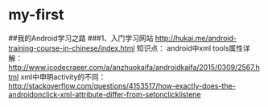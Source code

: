 # my-first
##我的Android学习之路
###1、入门学习网站
    http://hukai.me/android-training-course-in-chinese/index.html
    知识点：
    android中xml tools属性详解：
        http://www.jcodecraeer.com/a/anzhuokaifa/androidkaifa/2015/0309/2567.html
    xml中申明activity的不同：
        http://stackoverflow.com/questions/4153517/how-exactly-does-the-androidonclick-xml-attribute-differ-from-setonclicklistene
